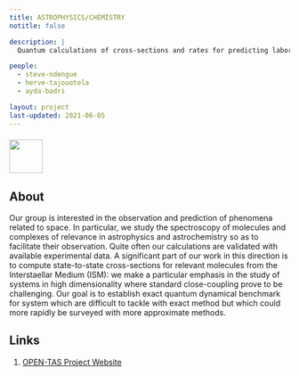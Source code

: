 ```yaml
---
title: ASTROPHYSICS/CHEMISTRY
notitle: false

description: |
  Quantum calculations of cross-sections and rates for predicting laboratory and space observations.

people:
  - steve-ndengue
  - herve-tajouotela
  - ayda-badri

layout: project
last-updated: 2021-06-05
---
```


<img style="padding-top:5pt;" src="https://care.hw.ac.uk/img/logos/ukri-tas.png" height="60pt">

## About

Our group is interested in the observation and prediction of phenomena related to space. In particular, we study the spectroscopy of molecules and complexes of relevance in astrophysics and astrochemistry so as to facilitate their observation. Quite often our calculations are validated with available experimental data. A significant part of our work in this direction is to compute state-to-state cross-sections for relevant molecules from the Interstaellar Medium (ISM): we make a particular emphasis in the study of systems in high dimensionality where standard close-coupling prove to be challenging. Our goal is to establish exact quantum dynamical benchmark for system which are difficult to tackle with exact method but which could more rapidly be surveyed with more approximate methods.

## Links

1. <a href="https://www.tas.ac.uk/current-research-projects/open-tas/">OPEN-TAS Project Website</a>
